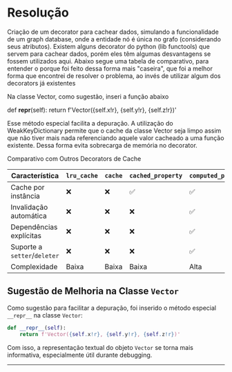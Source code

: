 # Resolução
Criação de um decorator para cachear dados, simulando a funcionalidade de um graph database, onde a entidade nó é única no grafo (considerando seus atributos).
Existem alguns decorator do python (lib functools) que servem para cachear dados, porém eles têm algumas desvantagens se fossem utilizados aqui.
Abaixo segue uma tabela de comparativo, para entender o porque foi feito dessa forma mais "caseira", que foi a melhor forma que encontrei de resolver o problema,  ao invés de utilizar algum dos decorators já existentes

Na classe Vector, como sugestão, inseri a função abaixo

def __repr__(self):
        return f'Vector({self.x!r}, {self.y!r}, {self.z!r})'

Esse método especial facilita a depuração.
A utilização do WeakKeyDictionary permite que o cache da classe Vector seja limpo assim que não tiver mais nada referenciando aquele valor cacheado a uma função existente.
Dessa forma evita sobrecarga de memória no decorator.

Comparativo com Outros Decorators de Cache


| Característica                  | `lru_cache` | `cache` | `cached_property` | `computed_property` |
|--------------------------------|-------------|--------- |--------------------|----------------------|
| Cache por instância            | ❌          | ❌      | ✅                 | ✅                  |
| Invalidação automática         | ❌          | ❌      | ❌                 | ✅                  |
| Dependências explícitas        | ❌          | ❌      | ❌                 | ✅                  |
| Suporte a `setter`/`deleter`   | ❌          | ❌      | ❌                 | ✅                  |
| Complexidade                   | Baixa       | Baixa    | Baixa               | Alta                  |



## Sugestão de Melhoria na Classe `Vector`

Como sugestão para facilitar a depuração, foi inserido o método especial `__repr__` na classe `Vector`:

```python
def __repr__(self):
    return f'Vector({self.x!r}, {self.y!r}, {self.z!r})'
```

Com isso, a representação textual do objeto `Vector` se torna mais informativa, especialmente útil durante debugging.

---
